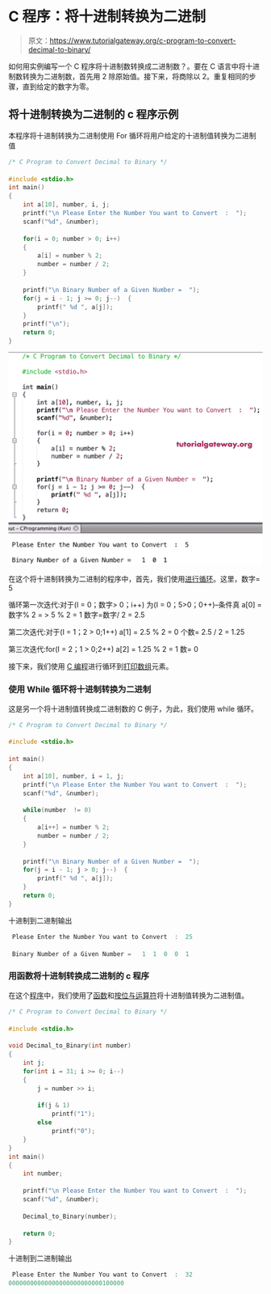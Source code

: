 # C 程序：将十进制转换为二进制

> 原文：<https://www.tutorialgateway.org/c-program-to-convert-decimal-to-binary/>

如何用实例编写一个 C 程序将十进制数转换成二进制数？。要在 C 语言中将十进制数转换为二进制数，首先用 2 除原始值。接下来，将商除以 2。重复相同的步骤，直到给定的数字为零。

## 将十进制转换为二进制的 c 程序示例

本程序将十进制转换为二进制使用 For 循环将用户给定的十进制值转换为二进制值

```c
/* C Program to Convert Decimal to Binary */

#include <stdio.h>
int main() 
{
    int a[10], number, i, j;
    printf("\n Please Enter the Number You want to Convert  :  ");
    scanf("%d", &number);

    for(i = 0; number > 0; i++)
    {
        a[i] = number % 2;
        number = number / 2;
    }

    printf("\n Binary Number of a Given Number =  ");
    for(j = i - 1; j >= 0; j--)  {
        printf(" %d ", a[j]);
    }
    printf("\n");
    return 0;
}
```

![C Program to Convert Decimal to Binary 1](img/ae0cf16a3ff0f265cf3efd316e0b6df0.png)

在这个将十进制转换为二进制的程序中，首先，我们使用[进行循环](https://www.tutorialgateway.org/for-loop-in-c-programming/)。这里，数字= 5

循环第一次迭代:对于(I = 0；数字> 0；i++)
为(I = 0；5>0；0++)–条件真
a[0] =数字% 2 = > 5 % 2 = 1
数字=数字/ 2 = 2.5

第二次迭代:对于(I = 1；2 > 0;1++)
a[1] = 2.5 % 2 = 0
个数= 2.5 / 2 = 1.25

第三次迭代:for(I = 2；1 > 0;2++)
a[2] = 1.25 % 2 = 1
数= 0

接下来，我们使用 [C 编程](https://www.tutorialgateway.org/c-programming/)进行循环到[打印数组](https://www.tutorialgateway.org/c-program-to-print-elements-in-an-array/)元素。

### 使用 While 循环将十进制转换为二进制

这是另一个将十进制值转换成二进制数的 C 例子，为此，我们使用 while 循环。

```c
/* C Program to Convert Decimal to Binary */

#include <stdio.h>

int main() 
{
    int a[10], number, i = 1, j;
    printf("\n Please Enter the Number You want to Convert  :  ");
    scanf("%d", &number);

    while(number  != 0)
    {
        a[i++] = number % 2;
        number = number / 2;
    }

    printf("\n Binary Number of a Given Number =  ");
    for(j = i - 1; j > 0; j--)  {
        printf(" %d ", a[j]);
    }
    return 0;
}
```

十进制到二进制输出

```c
 Please Enter the Number You want to Convert  :  25

 Binary Number of a Given Number =   1  1  0  0  1 
```

### 用函数将十进制转换成二进制的 c 程序

在这个[程序](https://www.tutorialgateway.org/c-programming-examples/)中，我们使用了[函数](https://www.tutorialgateway.org/functions-in-c/)和[按位与运算符](https://www.tutorialgateway.org/bitwise-operators-in-c/)将十进制值转换为二进制值。

```c
/* C Program to Convert Decimal to Binary */

#include <stdio.h>

void Decimal_to_Binary(int number)
{
    int j;
    for(int i = 31; i >= 0; i--)
    {
        j = number >> i;

        if(j & 1)
            printf("1");
        else
            printf("0");
    }
}
int main() 
{
    int number;

    printf("\n Please Enter the Number You want to Convert  :  ");
    scanf("%d", &number);

    Decimal_to_Binary(number); 

    return 0;
}
```

十进制到二进制输出

```c
 Please Enter the Number You want to Convert  :  32
00000000000000000000000000100000
```